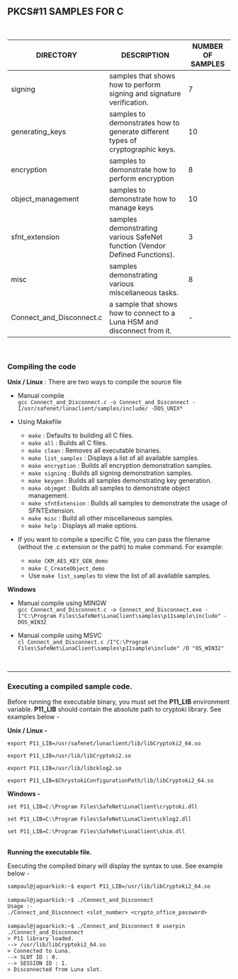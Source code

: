 
## PKCS#11 SAMPLES FOR C
<br>

| DIRECTORY | DESCRIPTION | NUMBER OF SAMPLES |
| --- | --- | --- |
| signing | samples that shows how to perform signing and signature verification. | 7 |
| generating_keys | samples to demonstrates how to generate different types of cryptographic keys. | 10 |
| encryption | samples to demonstrate how to perform encryption | 8 |
| object_management | samples to demonstrate how to manage keys | 10 |
| sfnt_extension | samples demonstrating various SafeNet function (Vendor Defined Functions). | 3 |
| misc | samples demonstrating various miscellaneous tasks. | 8 |
| Connect_and_Disconnect.c | a sample that shows how to connect to a Luna HSM and disconnect from it. | - |

<br>

### Compiling the code

**Unix / Linux** : There are two ways to compile the source file
- Manual compile <BR>
 `gcc Connect_and_Disconnect.c -o Connect_and_Disconnect -I/usr/safenet/lunaclient/samples/include/ -DOS_UNIX*`

- Using Makefile <BR>
  - `make` : Defaults to building all C files.<br>
  - `make all` : Builds all C files.<br>
  - `make clean` : Removes all executable binaries.<br>
  - `make list_samples` : Displays a list of all available samples.<br>
  - `make encryption` : Builds all encryption demonstration samples.<br>
  - `make signing` : Builds all signing demonstration samples.<br>
  - `make keygen` : Builds all samples demonstrating key generation.<br>
  - `make objmgmt` : Builds all samples to demonstrate object management.<br>
  - `make sfntExtension` : Builds all samples to demonstrate the usage of SFNTExtension.<br>
  - `make misc` : Build all other miscellaneous samples.<br>
  - `make help` : Displays all make options.<br>

- If you want to compile a specific C file, you can pass the filename (without the .c extension or the path) to make command. For example:<br>
  - `make CKM_AES_KEY_GEN_demo`<br>
  - `make C_CreateObject_demo`<br>
  - Use `make list_samples` to view the list of all available samples.<br>

**Windows**
- Manual compile using MINGW<br>
`gcc Connect_and_Disconnect.c -o Connect_and_Disconnect.exe -I"C:\Program Files\SafeNet\LunaClient\samples\p11sample\include" -DOS_WIN32`

- Manual compile using MSVC<br>
 `cl Connect_and_Disconnect.c /I"C:\Program Files\SafeNet\LunaClient\samples\p11sample\include" /D "OS_WIN32"`
<br>

------------

### Executing a compiled sample code.

Before running the executable binary, you must set the **P11_LIB** environment variable. **P11_LIB** should contain the absolute path to cryptoki library. See examples below -
<BR>

**Unix / Linux -**

`export P11_LIB=/usr/safenet/lunaclient/lib/libCryptoki2_64.so`
        
 `export P11_LIB=/usr/lib/libCryptoki2.so`
        
 `export P11_LIB=/usr/lib/libcklog2.so`
        
 `export P11_LIB=$ChrystokiConfigurationPath/lib/libCryptoki2_64.so`

**Windows -**

`set P11_LIB=C:\Program Files\SafeNet\LunaClient\cryptoki.dll`

`set P11_LIB=C:\Program Files\SafeNet\LunaClient\cklog2.dll`

`set P11_LIB=C:\Program Files\SafeNet\LunaClient\shim.dll`
<BR><BR>

**Running the executable file.**

Executing the compiled binary will display the syntax to use. See example below -

`sampaul@jaguarkick:~$ export P11_LIB=/usr/lib/libCryptoki2_64.so`<br><br>
`sampaul@jaguarkick:~$ ./Connect_and_Disconnect`<br>
`Usage :-`<br>
`./Connect_and_Disconnect <slot_number> <crypto_office_password>`<br><br>
`sampaul@jaguarkick:~$ ./Connect_and_Disconnect 0 userpin`<br>
`./Connect_and_Disconnect`<br>
`> P11 library loaded.`<br>
`--> /usr/lib/libCryptoki2_64.so`<br>
`> Connected to Luna.`<br>
`--> SLOT ID : 0.`<br>
`--> SESSION ID : 1.`<br>
`> Disconnected from Luna slot.`<br>
